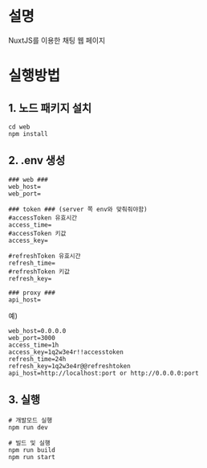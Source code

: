 # 설명
NuxtJS를 이용한 채팅 웹 페이지

# 실행방법

## 1. 노드 패키지 설치
`cd web`   
`npm install`

## 2. .env 생성
```
### web ###
web_host=
web_port=

### token ### (server 쪽 env와 맞춰줘야함)
#accessToken 유효시간
access_time=
#accessToken 키값
access_key=

#refreshToken 유효시간
refresh_time=
#refreshToken 키값
refresh_key=

### proxy ###
api_host=
```   
예)
```
web_host=0.0.0.0
web_port=3000
access_time=1h
access_key=1q2w3e4r!!accesstoken
refresh_time=24h
refresh_key=1q2w3e4r@@refreshtoken
api_host=http://localhost:port or http://0.0.0.0:port
```

## 3. 실행
```
# 개발모드 실행
npm run dev

# 빌드 및 실행
npm run build
npm run start
```

